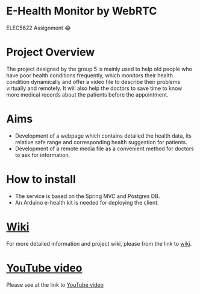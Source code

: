 # E-Health Monitor by WebRTC
ELEC5622 Assignment :joy:

# Project Overview
The project designed by the group 5 is mainly used to help old people who have poor health conditions frequently, which monitors their health condition dynamically and offer a video file to describe their problems virtually and remotely. It will also help the doctors to save time to know more medical records about the patients before the appointment.

# Aims
* Development of a webpage which contains detailed the health data, its relative safe range and corresponding health suggestion for patients.
* Development of a remote media file as a convenient method for doctors to ask for information.

# How to install
* The service is based on the Spring MVC and Postgres DB.
* An Arduino e-health kit is needed for deploying the client.

# [Wiki](https://github.com/keli8990/ELEC5622/wiki)
For more detailed information and project wiki, please from the link to [wiki](https://github.com/keli8990/ELEC5622/wiki).

# [YouTube video](https://youtu.be/Ak_eFCz34UY)
Please see at the link to [YouTube video](https://youtu.be/Ak_eFCz34UY)
